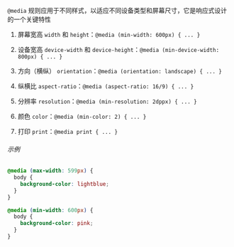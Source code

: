 `@media` 规则应用于不同样式，以适应不同设备类型和屏幕尺寸，它是响应式设计的一个关键特性

1. 屏幕宽高 `width` 和 `height`：`@media (min-width: 600px) { ... }`

2. 设备宽高 `device-width` 和 `device-height`：`@media (min-device-width: 800px) { ... }`

3. 方向（横纵） `orientation`：`@media (orientation: landscape) { ... }`

4. 纵横比 `aspect-ratio`：`@media (aspect-ratio: 16/9) { ... }`

5. 分辨率 `resolution`：`@media (min-resolution: 2dppx) { ... }`

6. 颜色 `color`：`@media (min-color: 2) { ... }`

7. 打印 `print`：`@media print { ... }`

###### 示例

```CSS
@media (max-width: 599px) {
  body {
    background-color: lightblue;
  }
}

@media (min-width: 600px) {
  body {
    background-color: pink;
  }
}
```
